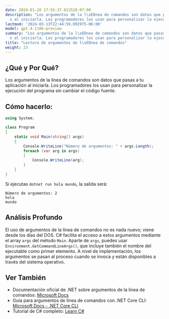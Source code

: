 ```yaml
---
date: 2024-01-20 17:55:37.612528-07:00
description: "Los argumentos de la l\xEDnea de comandos son datos que pasas a tu aplicaci\xF3\
  n al iniciarla. Los programadores los usan para personalizar la ejecuci\xF3n del\u2026"
lastmod: '2024-03-13T22:44:59.092975-06:00'
model: gpt-4-1106-preview
summary: "Los argumentos de la l\xEDnea de comandos son datos que pasas a tu aplicaci\xF3\
  n al iniciarla. Los programadores los usan para personalizar la ejecuci\xF3n del\u2026"
title: "Lectura de argumentos de l\xEDnea de comandos"
weight: 23
---
```


## ¿Qué y Por Qué?
Los argumentos de la línea de comandos son datos que pasas a tu aplicación al iniciarla. Los programadores los usan para personalizar la ejecución del programa sin cambiar el código fuente.

## Cómo hacerlo:
```C#
using System;

class Program
{
    static void Main(string[] args)
    {
        Console.WriteLine("Número de argumentos: " + args.Length);
        foreach (var arg in args)
        {
            Console.WriteLine(arg);
        }
    }
}
```

Si ejecutas `dotnet run hola mundo`, la salida será:

```
Número de argumentos: 2
hola
mundo
```

## Análisis Profundo
El uso de argumentos de la línea de comandos no es nada nuevo; viene desde los días del DOS. C# facilita el acceso a estos argumentos mediante el array `args` del método `Main`. Aparte de `args`, puedes usar `Environment.GetCommandLineArgs()`, que incluye también el nombre del ejecutable como primer elemento. A nivel de implementación, los argumentos se pasan al proceso cuando se invoca y están disponibles a través del sistema operativo.

## Ver También
- Documentación oficial de .NET sobre argumentos de la línea de comandos: [Microsoft Docs](https://docs.microsoft.com/en-us/dotnet/csharp/programming-guide/main-and-command-args/)
- Guía para argumentos de línea de comandos con .NET Core CLI: [Microsoft Docs - .NET Core CLI](https://docs.microsoft.com/en-us/dotnet/core/tools/)
- Tutorial de C# completo: [Learn C#](https://learn.microsoft.com/en-us/dotnet/csharp/)
